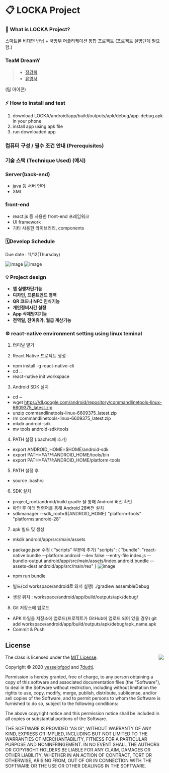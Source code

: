 # 📋 LOCKA Project

### 🚀 What is LOCKA Project?
스마트폰 비대면 반납 + 국방부 어플리케이션 통합 프로젝트
(프로젝트 설명단계 필요함.)

### TeaM DreamY

> * [정강희](https://github.com/vesselofgod)
> * [유영서](https://github.com/7dudtj)

(팀 아이콘)

### ⚡️ How to install and test
1. download LOCKA/android/app/build/outputs/apk/debug/app-debug.apk in your phone
2. install app using apk file
3. run downloaded app

### 컴퓨터 구성 / 필수 조건 안내 (Prerequisites)

### 기술 스택 (Technique Used) (예시)
### Server(back-end)
 - java 등 서버 언어
 - XML
 
### front-end
 -  react.js 등 사용한 front-end 프레임워크 
 -  UI framework
 -  기타 사용한 라이브러리, components

### 🗓Develop Schedule
Due date : 11/12(Thursday)

![image](https://user-images.githubusercontent.com/18081105/94388617-8eecdd80-0188-11eb-9f93-b1c2469cd182.png)
![image](https://user-images.githubusercontent.com/67851701/95667770-7d063400-0ba5-11eb-876a-0695c9a91e2d.png)
### 💡 Project design

-   **앱 실행차단기능**
-   **디자인, 프론트엔드 영역**
-   **QR 코드나 NFC 인식기능**
-   **개인정비시간 설정**
-   **App 삭제방지기능**
-   **전역일, 잔여휴가, 월급 계산기능**

### ⚙ react-native environment setting using linux teminal

1. 터미널 열기

2. React Native 프로젝트 생성
- npm install -g react-native-cli
- cd ..
- react-native init workspace

3. Android SDK 설치
- cd ~
- wget https://dl.google.com/android/repository/commandlinetools-linux-6609375_latest.zip
- unzip commandlinetools-linux-6609375_latest.zip
- rm commandlinetools-linux-6609375_latest.zip
- mkdir android-sdk
- mv tools android-sdk/tools

4. PATH 설정 (.bachrc에 추가)
- export ANDROID_HOME=$HOME/android-sdk
- export PATH=$PATH:$ANDROID_HOME/tools/bin
- export PATH=$PATH:$ANDROID_HOME/platform-tools

5. PATH 설정 후
- source .bashrc

6. SDK 설치
- project_root/android/build.gradle 을 통해 Android 버전 확인
- 확인 후 아래 명령어를 통해 Android 28버전 설치
- sdkmanager --sdk_root=${ANDROID_HOME} "platform-tools" "platforms;android-28"

7. apk 빌드 및 생성
- mkdir android/app/src/main/assets
- package.json 수정 ( “scripts” 부분에 추가)
"scripts": { "bundle": "react-native bundle --platform android --dev false --entry-file index.js --bundle-output android/app/src/main/assets/index.android.bundle --assets-dest android/app/src/main/res" }
![image](https://user-images.githubusercontent.com/18081105/94502797-e9954080-023f-11eb-9ff6-1f58473dee0c.png)

- npm run bundle
- 빌드(cd workspace/android로 와서 실행)
./gradlew assembleDebug
- 생성 위치 : workspace/android/app/build/outputs/apk/debug/

8. Git 저장소에 업로드
- APK 파일을 저장소에 업로드(프로젝트가 GitHub에 업로드 되어 있을 경우)
git add workspace/android/app/build/outputs/apk/debug/apk_name.apk
- Commit & Push

## License

<img align="right" src="http://opensource.org/trademarks/opensource/OSI-Approved-License-100x137.png">

The class is licensed under the [MIT License](http://opensource.org/licenses/MIT):

Copyright &copy; 2020 [vesselofgod](http://www.github.com/vesselofgod) and [7dudtj](https://github.com/7dudtj).

Permission is hereby granted, free of charge, to any person obtaining a copy of this software and associated documentation files (the "Software"), to deal in the Software without restriction, including without limitation the rights to use, copy, modify, merge, publish, distribute, sublicense, and/or sell copies of the Software, and to permit persons to whom the Software is furnished to do so, subject to the following conditions:

The above copyright notice and this permission notice shall be included in all copies or substantial portions of the Software.

THE SOFTWARE IS PROVIDED "AS IS", WITHOUT WARRANTY OF ANY KIND, EXPRESS OR IMPLIED, INCLUDING BUT NOT LIMITED TO THE WARRANTIES OF MERCHANTABILITY, FITNESS FOR A PARTICULAR PURPOSE AND NONINFRINGEMENT. IN NO EVENT SHALL THE AUTHORS OR COPYRIGHT HOLDERS BE LIABLE FOR ANY CLAIM, DAMAGES OR OTHER LIABILITY, WHETHER IN AN ACTION OF CONTRACT, TORT OR OTHERWISE, ARISING FROM, OUT OF OR IN CONNECTION WITH THE SOFTWARE OR THE USE OR OTHER DEALINGS IN THE SOFTWARE.

